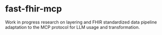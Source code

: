 # fast-fhir-mcp
Work in progress research on layering and FHIR standardized data pipeline adaptation to the MCP protocol for LLM usage and transformation.
